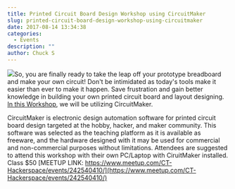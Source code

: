 ```yaml
---
title: Printed Circuit Board Design Workshop using CircuitMaker
slug: printed-circuit-board-design-workshop-using-circuitmaker
date: 2017-08-14 13:34:38
categories:
  - Events
description: ""
author: Chuck S
---
```



![](/uploads/2017/08/CM-logo.png)So, you are finally ready to take the leap off your prototype breadboard and make your own circuit! Don't be intimidated as today's tools make it easier than ever to make it happen. Save frustration and gain better knowledge in building your own printed circuit board and layout designing. [In this Workshop](https://www.meetup.com/CT-Hackerspace/events/242540410/), we will be utilizing CircuitMaker.

CircuitMaker is electronic design automation software for printed circuit board design targeted at the hobby, hacker, and maker community. This software was selected as the teaching platform as it is available as freeware, and the hardware designed with it may be used for commercial and non-commercial purposes without limitations. Attendees are suggested to attend this workshop with their own PC/Laptop with CiruitMaker installed. Class $50 [MEETUP LINK: https://www.meetup.com/CT-Hackerspace/events/242540410/](https://www.meetup.com/CT-Hackerspace/events/242540410/)

